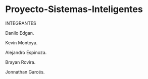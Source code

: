 # Proyecto-Sistemas-Inteligentes

INTEGRANTES

Danilo Edgan.

Kevin Montoya.

Alejandro Espinoza.

Brayan Rovira.

Jonnathan Garcés.

